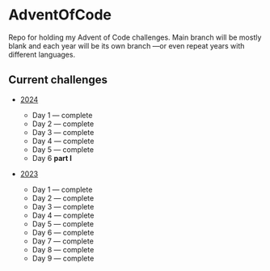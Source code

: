 # AdventOfCode
Repo for holding my Advent of Code challenges. Main branch will be mostly blank and each year will be its own branch —or even repeat years with different languages.

## Current challenges

* [2024](https://github.com/mosqueteiro/AdventOfCode/tree/2024)
    * Day 1 — complete
    * Day 2 — complete
    * Day 3 — complete
    * Day 4 — complete
    * Day 5 — complete
    * Day 6 __part I__

* [2023](https://github.com/mosqueteiro/AdventOfCode/tree/2023)
    * Day 1 — complete
    * Day 2 — complete
    * Day 3 — complete
    * Day 4 — complete
    * Day 5 — complete
    * Day 6 — complete
    * Day 7 — complete
    * Day 8 — complete
    * Day 9 — complete

